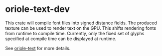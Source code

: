 # oriole-text-dev

This crate will compile font files into signed distance fields.
The produced texture can be used to render text on the GPU.
This shifts rendering fonts from runtime to compile time.
Currently, only the fixed set of glyphs specified 
at compile time can be displayed at runtime.

See [oriole-text](https://github.com/johannesvollmer/oriole-text) 
for more details.